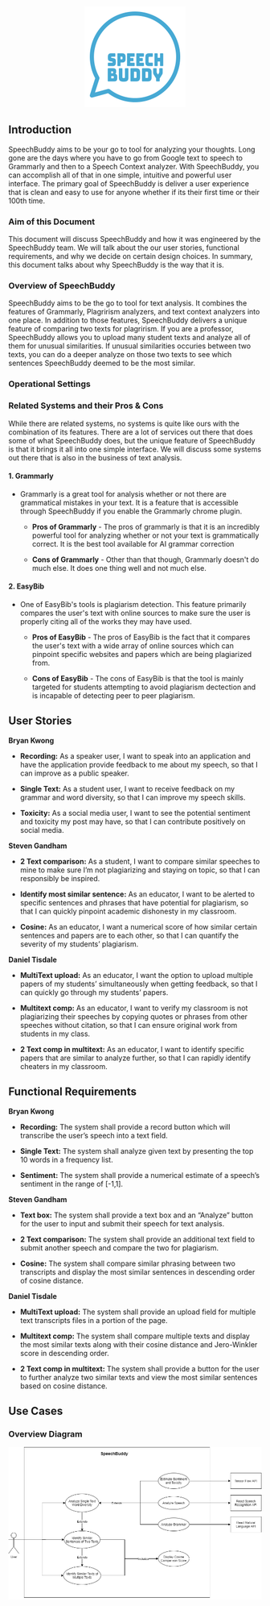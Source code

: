 <p align="center">
  <img width="200" height="200" src="/src/Images/Logo3.png" alt="# SpeechBuddy">
</p>

## Introduction 

SpeechBuddy aims to be your go to tool for analyzing your thoughts. Long gone are the days where you have to go from Google text to speech to Grammarly and then to a Speech Context analyzer. With SpeechBuddy, you can accomplish all of that in one simple, intuitive and powerful user interface. The primary goal of SpeechBuddy is deliver a user experience that is clean and easy to use for anyone whether if its their first time or their 100th time. 

### Aim of this Document

This document will discuss SpeechBuddy and how it was engineered by the SpeechBuddy team. We will talk about the our user stories, functional requirements, and why we decide on certain design choices. In summary, this document talks about why SpeechBuddy is the way that it is. 

### Overview of SpeechBuddy

SpeechBuddy aims to be the go to tool for text analysis. It combines the features of Grammarly, Plagrirism analyzers, and text context analyzers into one place. In addition to those features, SpeechBuddy delivers a unique feature of comparing two texts for plagrirism. If you are a professor, SpeechBuddy allows you to upload many student texts and analyze all of them for unusual similarities. If unusual similarities occuries between two texts, you can do a deeper analyze on those two texts to see which sentences SpeechBuddy deemed to be the most similar. 

### Operational Settings 

### Related Systems and their Pros & Cons

While there are related systems, no systems is quite like ours with the combination of its features. There are a lot of services out there that does some of what SpeechBuddy does, but the unique feature of SpeechBuddy is that it brings it all into one simple interface. We will discuss some systems out there that is also in the business of text analysis. 

#### 1. Grammarly 
  * Grammarly is a great tool for analysis whether or not there are grammatical mistakes in your text. It is a feature that is accessible through SpeechBuddy if you enable the Grammarly chrome plugin. 

    * **Pros of Grammarly** - 
The pros of grammarly is that it is an incredibly powerful tool for analyzing whether or not your text is grammatically correct. It is the best tool available for AI grammar correction

    * **Cons of Grammarly** - 
Other than that though, Grammarly doesn't do much else. It does one thing well and not much else.

#### 2. EasyBib
  * One of EasyBib's tools is plagiarism detection. This feature primarily compares the user's text with online sources to make sure the user is properly citing all of the works they may have used.

    * **Pros of EasyBib** - 
The pros of EasyBib is the fact that it compares the user's text with a wide array of online sources which can pinpoint specific websites and papers which are being plagiarized from. 

    * **Cons of EasyBib** - 
The cons of EasyBib is that the tool is mainly targeted for students attempting to avoid plagiarism dectection and is incapable of detecting peer to peer plagiarism. 

## User Stories
**Bryan Kwong**
  * **Recording:** 
As a speaker user, I want to speak into an application and have the application provide feedback to me about my speech, so that I can improve as a public speaker. 

  * **Single Text:**
As a student user, I want to receive feedback on my grammar and word diversity, so that I can improve my speech skills. 
	
  * **Toxicity:**
As a social media user, I want to see the potential sentiment and toxicity my post may have, so that I can contribute positively on social media.

**Steven Gandham**
  * **2 Text comparison:**
As a student, I want to compare similar speeches to mine to make sure I’m not plagiarizing and staying on topic, so that I can responsibly be inspired.

  * **Identify most similar sentence:**
As an educator, I want to be alerted to specific sentences and phrases that have potential for plagiarism, so that I can quickly pinpoint academic dishonesty in my classroom.

  * **Cosine:**
As an educator, I want a numerical score of how similar certain sentences and papers are to each other, so that I can quantify the severity of my students’ plagiarism.

**Daniel Tisdale**
  * **MultiText upload:**
As an educator, I want the option to upload multiple papers of my students’ simultaneously when getting feedback, so that I can quickly go through my students’ papers. 

  * **Multitext comp:**
As an educator, I want to verify my classroom is not plagiarizing their speeches by copying quotes or phrases from other speeches without citation, so that I can ensure original work from students in my class. 

  * **2 Text comp in multitext:**
As an educator, I want to identify specific papers that are similar to analyze further, so that I can rapidly identify cheaters in my classroom.

## Functional Requirements 
**Bryan Kwong**
  * **Recording:**
The system shall provide a record button which will transcribe the user’s speech into a text field.

  * **Single Text:**
The system shall analyze given text by presenting the top 10 words in a frequency list.

  * **Sentiment:**
The system shall provide a numerical estimate of a speech’s sentiment in the range of [-1,1].
	
**Steven Gandham**
  * **Text box:**
The system shall provide a text box and an “Analyze” button for the user to input and submit their speech for text analysis.

  * **2 Text comparison:**
The system shall provide an additional text field to submit another speech and compare the two for plagiarism. 

  * **Cosine:**
The system shall compare similar phrasing between two transcripts and display the most similar sentences in descending order of cosine distance. 

**Daniel Tisdale**
  * **MultiText upload:**
The system shall provide an upload field for multiple text transcripts files in a portion of the page. 

  * **Multitext comp:**
The system shall compare multiple texts and display the most similar texts along with their cosine distance and Jero-Winkler score in descending order. 

  * **2 Text comp in multitext:**
The system shall provide a button for the user to further analyze two similar texts and view the most similar sentences based on cosine distance. 

## Use Cases 
 
### Overview Diagram

![OverviewUC](/src/Images/OverviewUC.png)
